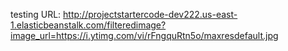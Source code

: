 testing URL: 
http://projectstartercode-dev222.us-east-1.elasticbeanstalk.com/filteredimage?image_url=https://i.ytimg.com/vi/rFngquRtn5o/maxresdefault.jpg
